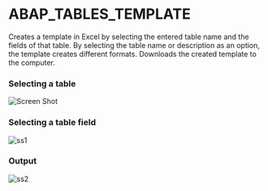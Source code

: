 # ABAP_TABLES_TEMPLATE

Creates a template in Excel by selecting the entered table name and the fields of that table. 
By selecting the table name or description as an option, the template creates different formats. 
Downloads the created template to the computer.

### Selecting a table
![Screen Shot](https://user-images.githubusercontent.com/40989158/58166747-29830580-7c93-11e9-85a9-15cccabe97fa.png)
### Selecting a table field 
![ss1](https://user-images.githubusercontent.com/40989158/58166985-ad3cf200-7c93-11e9-82d9-243a8eedb9f7.png)
### Output
![ss2](https://user-images.githubusercontent.com/40989158/58166986-ad3cf200-7c93-11e9-9628-98854a8b339b.png)





